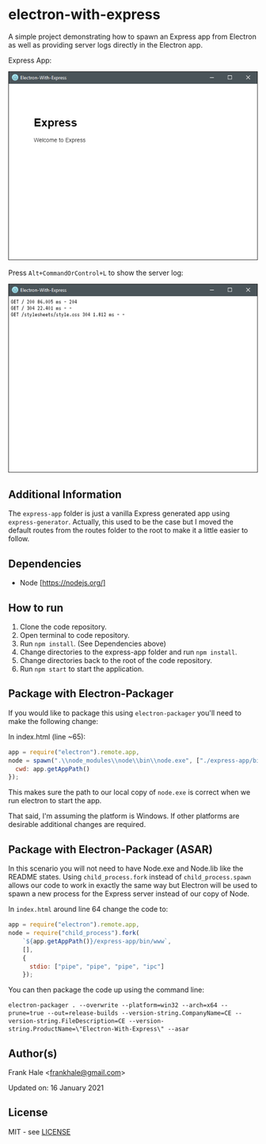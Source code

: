 # electron-with-express

A simple project demonstrating how to spawn an Express app from Electron as well
as providing server logs directly in the Electron app.

Express App:

![Express-App](screenshots/express-app.png)

Press `Alt+CommandOrControl+L` to show the server log:

![Server-Log](screenshots/server-log.png)

## Additional Information

The `express-app` folder is just a vanilla Express generated app using
`express-generator`. Actually, this used to be the case but I moved the default
routes from the routes folder to the root to make it a little easier to follow.

## Dependencies

- Node [https://nodejs.org/]

## How to run

1. Clone the code repository.
2. Open terminal to code repository.
3. Run `npm install`. (See Dependencies above)
4. Change directories to the express-app folder and run `npm install`.
5. Change directories back to the root of the code repository.
6. Run `npm start` to start the application.

## Package with Electron-Packager

If you would like to package this using `electron-packager` you'll need to
make the following change:

In index.html (line ~65):

```javascript
app = require("electron").remote.app,
node = spawn(".\\node_modules\\node\\bin\\node.exe", ["./express-app/bin/www"], {
  cwd: app.getAppPath()
});
```

This makes sure the path to our local copy of `node.exe` is correct when we run
electron to start the app.

That said, I'm assuming the platform is Windows. If other platforms are
desirable additional changes are required.

## Package with Electron-Packager (ASAR)

In this scenario you will not need to have Node.exe and Node.lib like the README
states. Using `child_process.fork` instead of `child_process.spawn` allows our
code to work in exactly the same way but Electron will be used to spawn a new
process for the Express server instead of our copy of Node.

In `index.html` around line 64 change the code to:

```javascript
app = require("electron").remote.app,
node = require("child_process").fork(
    `${app.getAppPath()}/express-app/bin/www`,
    [],
    {
      stdio: ["pipe", "pipe", "pipe", "ipc"]
    });
```

You can then package the code up using the command line:

```text
electron-packager . --overwrite --platform=win32 --arch=x64 --prune=true --out=release-builds --version-string.CompanyName=CE --version-string.FileDescription=CE --version-string.ProductName=\"Electron-With-Express\" --asar
```

## Author(s)

Frank Hale &lt;frankhale@gmail.com&gt;

Updated on: 16 January 2021

## License

MIT - see [LICENSE](LICENSE)

